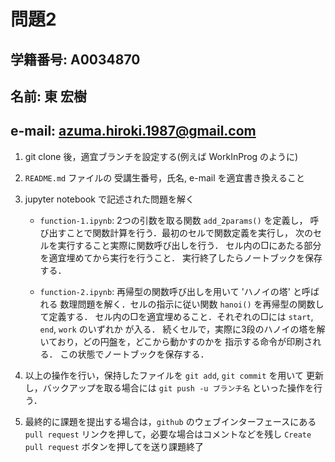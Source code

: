 # 問題2

## 学籍番号: A0034870
## 名前: 東 宏樹
## e-mail: azuma.hiroki.1987@gmail.com

1. git clone 後，適宜ブランチを設定する(例えば WorkInProg のように)

2. ``README.md`` ファイルの 受講生番号，氏名, e-mail を適宜書き換えること

3. jupyter notebook で記述された問題を解く

    - `function-1.ipynb`: 2つの引数を取る関数 `add_2params()` を定義し，
      呼び出すことで関数計算を行う．最初のセルで関数定義を実行し，
      次のセルを実行すること実際に関数呼び出しを行う．
      セル内の□にあたる部分を適宜埋めてから実行を行うこと．
      実行終了したらノートブックを保存する．

    - `function-2.ipynb`: 再帰型の関数呼び出しを用いて 'ハノイの塔' と呼ばれる
      数理問題を解く．セルの指示に従い関数 `hanoi()` を再帰型の関数して定義する．
      セル内の□を適宜埋めること．それぞれの□には `start`, `end`, `work` のいずれか
      が入る．
      続くセルで，実際に3段のハノイの塔を解いており，どの円盤を，どこから動かすのかを
      指示する命令が印刷される．
      この状態でノートブックを保存する．

4. 以上の操作を行い，保持したファイルを ``git add``, ``git commit`` を用いて
   更新し，バックアップを取る場合には ``git push -u ブランチ名`` といった操作を行う．
   
5. 最終的に課題を提出する場合は，`github` のウェブインターフェースにある 
   `pull request` リンクを押して，必要な場合はコメントなどを残し 
   `Create pull request` ボタンを押してを送り課題終了

